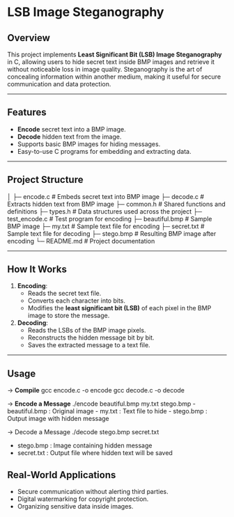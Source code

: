 # LSB Image Steganography

## Overview
This project implements **Least Significant Bit (LSB) Image Steganography** in C, allowing users to hide secret text inside BMP images and retrieve it without noticeable loss in image quality. Steganography is the art of concealing information within another medium, making it useful for secure communication and data protection.

---

## Features
- **Encode** secret text into a BMP image.
- **Decode** hidden text from the image.
- Supports basic BMP images for hiding messages.
- Easy-to-use C programs for embedding and extracting data.

---

## Project Structure
│
├─ encode.c # Embeds secret text into BMP image
├─ decode.c # Extracts hidden text from BMP image
├─ common.h # Shared functions and definitions
├─ types.h # Data structures used across the project
├─ test_encode.c # Test program for encoding
├─ beautiful.bmp # Sample BMP image
├─ my.txt # Sample text file for encoding
├─ secret.txt # Sample text file for decoding
├─ stego.bmp # Resulting BMP image after encoding
└─ README.md # Project documentation

---

## How It Works
1. **Encoding**:
   - Reads the secret text file.
   - Converts each character into bits.
   - Modifies the **least significant bit (LSB)** of each pixel in the BMP image to store the message.
2. **Decoding**:
   - Reads the LSBs of the BMP image pixels.
   - Reconstructs the hidden message bit by bit.
   - Saves the extracted message to a text file.

---

## Usage

-> **Compile**
   gcc encode.c -o encode
   gcc decode.c -o decode

-> **Encode a Message**
   ./encode beautiful.bmp my.txt stego.bmp
    - beautiful.bmp : Original image
    - my.txt : Text file to hide
    - stego.bmp : Output image with hidden message

-> Decode a Message
   ./decode stego.bmp secret.txt
   - stego.bmp : Image containing hidden message
   - secret.txt : Output file where hidden text will be saved

## Real-World Applications
- Secure communication without alerting third parties.
- Digital watermarking for copyright protection.
- Organizing sensitive data inside images.
